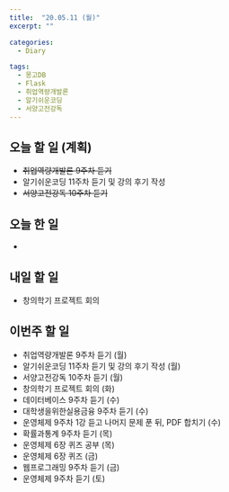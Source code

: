 ```yaml
---
title:  "20.05.11 (월)"
excerpt: ""

categories:
  - Diary

tags:
  - 몽고DB
  - Flask
  - 취업역량개발론
  - 알기쉬운코딩
  - 서양고전강독
---
```


## 오늘 할 일 (계획)

- ~~취업역량개발론 9주차 듣기~~
- 알기쉬운코딩 11주차 듣기 및 강의 후기 작성
- ~~서양고전강독 10주차 듣기~~


## 오늘 한 일

- 

## 내일 할 일

- 창의학기 프로젝트 회의

## 이번주 할 일

- 취업역량개발론 9주차 듣기 (월)
- 알기쉬운코딩 11주차 듣기 및 강의 후기 작성 (월)
- 서양고전강독 10주차 듣기 (월)
- 창의학기 프로젝트 회의 (화)
- 데이터베이스 9주차 듣기 (수)
- 대학생을위한실용금융 9주차 듣기 (수)
- 운영체제 9주차 1강 듣고 나머지 문제 푼 뒤, PDF 합치기 (수)
- 확률과통계 9주차 듣기 (목)
- 운영체제 6장 퀴즈 공부 (목)
- 운영체제 6장 퀴즈 (금)
- 웹프로그래밍 9주차 듣기 (금)
- 운영체제 9주차 듣기 (토)
